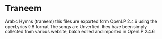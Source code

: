# Traneem
Arabic Hymns (traneem)
this files are exported form OpenLP 2.4.6 using the openLyrics 0.8 format
The songs are Unverfied. they have been simply collected from various website, batch edited and imported in OpenLP 2.4.6